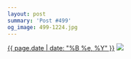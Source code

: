 ```yaml
---
layout: post
summary: 'Post #499'
og_image: 499-1224.jpg
---
```


<p>
  <time><a href="/499">{{ page.date | date: "%B %e, %Y" }}</a></time>
  <a href="/499"><img src="{{ site.assets_url }}/499-612.jpg" srcset="{{ site.assets_url }}/499-1224.jpg 1224w, {{ site.assets_url }}/499-918.jpg 918w, {{ site.assets_url }}/499-612.jpg 612w, {{ site.assets_url }}/499-306.jpg 306w" sizes="(min-width: 700px) 50vw, calc(100vw - 2rem)" /></a>
</p>
